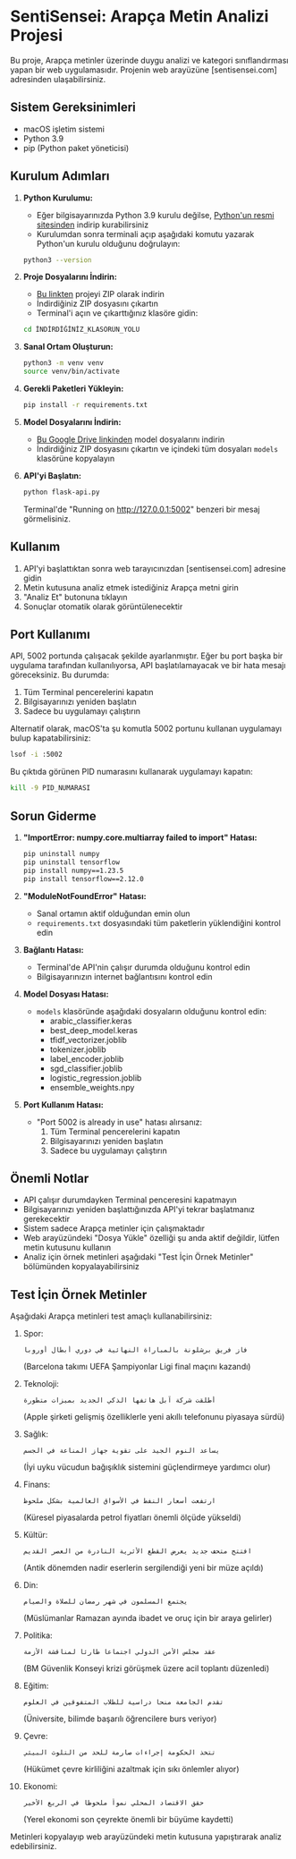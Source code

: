 # SentiSensei: Arapça Metin Analizi Projesi

Bu proje, Arapça metinler üzerinde duygu analizi ve kategori sınıflandırması yapan bir web uygulamasıdır. Projenin web arayüzüne [sentisensei.com] adresinden ulaşabilirsiniz.

## Sistem Gereksinimleri

- macOS işletim sistemi
- Python 3.9
- pip (Python paket yöneticisi)

## Kurulum Adımları

1. **Python Kurulumu:**
   - Eğer bilgisayarınızda Python 3.9 kurulu değilse, [Python'un resmi sitesinden](https://www.python.org/downloads/) indirip kurabilirsiniz
   - Kurulumdan sonra terminali açıp aşağıdaki komutu yazarak Python'un kurulu olduğunu doğrulayın:
   ```bash
   python3 --version
   ```

2. **Proje Dosyalarını İndirin:**
   - [Bu linkten](https://github.com/akadraydn/SentiSensei) projeyi ZIP olarak indirin
   - İndirdiğiniz ZIP dosyasını çıkartın
   - Terminal'i açın ve çıkarttığınız klasöre gidin:
   ```bash
   cd İNDİRDİĞİNİZ_KLASÖRÜN_YOLU
   ```

3. **Sanal Ortam Oluşturun:**
   ```bash
   python3 -m venv venv
   source venv/bin/activate
   ```

4. **Gerekli Paketleri Yükleyin:**
   ```bash
   pip install -r requirements.txt
   ```

5. **Model Dosyalarını İndirin:**
   - [Bu Google Drive linkinden](https://drive.google.com/drive/folders/1xzU4M7fmLlHNCSS4S66QjnKym0puYlXJ?usp=sharing) model dosyalarını indirin
   - İndirdiğiniz ZIP dosyasını çıkartın ve içindeki tüm dosyaları `models` klasörüne kopyalayın

6. **API'yi Başlatın:**
   ```bash
   python flask-api.py
   ```
   Terminal'de "Running on http://127.0.0.1:5002" benzeri bir mesaj görmelisiniz.

## Kullanım

1. API'yi başlattıktan sonra web tarayıcınızdan [sentisensei.com] adresine gidin
2. Metin kutusuna analiz etmek istediğiniz Arapça metni girin
3. "Analiz Et" butonuna tıklayın
4. Sonuçlar otomatik olarak görüntülenecektir

## Port Kullanımı

API, 5002 portunda çalışacak şekilde ayarlanmıştır. Eğer bu port başka bir uygulama tarafından kullanılıyorsa, API başlatılamayacak ve bir hata mesajı göreceksiniz. Bu durumda:

1. Tüm Terminal pencerelerini kapatın
2. Bilgisayarınızı yeniden başlatın
3. Sadece bu uygulamayı çalıştırın

Alternatif olarak, macOS'ta şu komutla 5002 portunu kullanan uygulamayı bulup kapatabilirsiniz:

```bash
lsof -i :5002
```

Bu çıktıda görünen PID numarasını kullanarak uygulamayı kapatın:
```bash
kill -9 PID_NUMARASI
```

## Sorun Giderme

1. **"ImportError: numpy.core.multiarray failed to import" Hatası:**
   ```bash
   pip uninstall numpy
   pip uninstall tensorflow
   pip install numpy==1.23.5
   pip install tensorflow==2.12.0
   ```

2. **"ModuleNotFoundError" Hatası:**
   - Sanal ortamın aktif olduğundan emin olun
   - `requirements.txt` dosyasındaki tüm paketlerin yüklendiğini kontrol edin

3. **Bağlantı Hatası:**
   - Terminal'de API'nin çalışır durumda olduğunu kontrol edin
   - Bilgisayarınızın internet bağlantısını kontrol edin

4. **Model Dosyası Hatası:**
   - `models` klasöründe aşağıdaki dosyaların olduğunu kontrol edin:
     - arabic_classifier.keras
     - best_deep_model.keras
     - tfidf_vectorizer.joblib
     - tokenizer.joblib
     - label_encoder.joblib
     - sgd_classifier.joblib
     - logistic_regression.joblib
     - ensemble_weights.npy

5. **Port Kullanım Hatası:**
   - "Port 5002 is already in use" hatası alırsanız:
     1. Tüm Terminal pencerelerini kapatın
     2. Bilgisayarınızı yeniden başlatın
     3. Sadece bu uygulamayı çalıştırın

## Önemli Notlar

- API çalışır durumdayken Terminal penceresini kapatmayın
- Bilgisayarınızı yeniden başlattığınızda API'yi tekrar başlatmanız gerekecektir
- Sistem sadece Arapça metinler için çalışmaktadır
- Web arayüzündeki "Dosya Yükle" özelliği şu anda aktif değildir, lütfen metin kutusunu kullanın
- Analiz için örnek metinleri aşağıdaki "Test İçin Örnek Metinler" bölümünden kopyalayabilirsiniz

## Test İçin Örnek Metinler

Aşağıdaki Arapça metinleri test amaçlı kullanabilirsiniz:

1. Spor:
   ```
   فاز فريق برشلونة بالمباراة النهائية في دوري أبطال أوروبا
   ```
   (Barcelona takımı UEFA Şampiyonlar Ligi final maçını kazandı)

2. Teknoloji:
   ```
   أطلقت شركة آبل هاتفها الذكي الجديد بميزات متطورة
   ```
   (Apple şirketi gelişmiş özelliklerle yeni akıllı telefonunu piyasaya sürdü)

3. Sağlık:
   ```
   يساعد النوم الجيد على تقوية جهاز المناعة في الجسم
   ```
   (İyi uyku vücudun bağışıklık sistemini güçlendirmeye yardımcı olur)

4. Finans:
   ```
   ارتفعت أسعار النفط في الأسواق العالمية بشكل ملحوظ
   ```
   (Küresel piyasalarda petrol fiyatları önemli ölçüde yükseldi)

5. Kültür:
   ```
   افتتح متحف جديد يعرض القطع الأثرية النادرة من العصر القديم
   ```
   (Antik dönemden nadir eserlerin sergilendiği yeni bir müze açıldı)

6. Din:
   ```
   يجتمع المسلمون في شهر رمضان للصلاة والصيام
   ```
   (Müslümanlar Ramazan ayında ibadet ve oruç için bir araya gelirler)

7. Politika:
   ```
   عقد مجلس الأمن الدولي اجتماعاً طارئاً لمناقشة الأزمة
   ```
   (BM Güvenlik Konseyi krizi görüşmek üzere acil toplantı düzenledi)

8. Eğitim:
   ```
   تقدم الجامعة منحاً دراسية للطلاب المتفوقين في العلوم
   ```
   (Üniversite, bilimde başarılı öğrencilere burs veriyor)

9. Çevre:
   ```
   تتخذ الحكومة إجراءات صارمة للحد من التلوث البيئي
   ```
   (Hükümet çevre kirliliğini azaltmak için sıkı önlemler alıyor)

10. Ekonomi:
    ```
    حقق الاقتصاد المحلي نمواً ملحوظاً في الربع الأخير
    ```
    (Yerel ekonomi son çeyrekte önemli bir büyüme kaydetti)

Metinleri kopyalayıp web arayüzündeki metin kutusuna yapıştırarak analiz edebilirsiniz.


